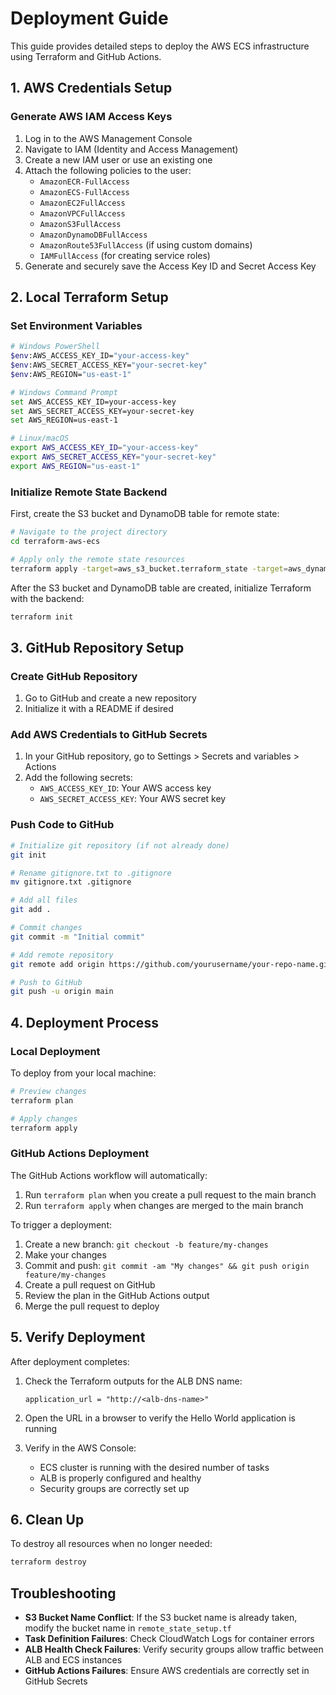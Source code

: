 # Deployment Guide

This guide provides detailed steps to deploy the AWS ECS infrastructure using Terraform and GitHub Actions.

## 1. AWS Credentials Setup

### Generate AWS IAM Access Keys

1. Log in to the AWS Management Console
2. Navigate to IAM (Identity and Access Management)
3. Create a new IAM user or use an existing one
4. Attach the following policies to the user:
   - `AmazonECR-FullAccess`
   - `AmazonECS-FullAccess`
   - `AmazonEC2FullAccess`
   - `AmazonVPCFullAccess`
   - `AmazonS3FullAccess`
   - `AmazonDynamoDBFullAccess`
   - `AmazonRoute53FullAccess` (if using custom domains)
   - `IAMFullAccess` (for creating service roles)
5. Generate and securely save the Access Key ID and Secret Access Key

## 2. Local Terraform Setup

### Set Environment Variables

```bash
# Windows PowerShell
$env:AWS_ACCESS_KEY_ID="your-access-key"
$env:AWS_SECRET_ACCESS_KEY="your-secret-key"
$env:AWS_REGION="us-east-1"

# Windows Command Prompt
set AWS_ACCESS_KEY_ID=your-access-key
set AWS_SECRET_ACCESS_KEY=your-secret-key
set AWS_REGION=us-east-1

# Linux/macOS
export AWS_ACCESS_KEY_ID="your-access-key"
export AWS_SECRET_ACCESS_KEY="your-secret-key"
export AWS_REGION="us-east-1"
```

### Initialize Remote State Backend

First, create the S3 bucket and DynamoDB table for remote state:

```bash
# Navigate to the project directory
cd terraform-aws-ecs

# Apply only the remote state resources
terraform apply -target=aws_s3_bucket.terraform_state -target=aws_dynamodb_table.terraform_locks
```

After the S3 bucket and DynamoDB table are created, initialize Terraform with the backend:

```bash
terraform init
```

## 3. GitHub Repository Setup

### Create GitHub Repository

1. Go to GitHub and create a new repository
2. Initialize it with a README if desired

### Add AWS Credentials to GitHub Secrets

1. In your GitHub repository, go to Settings > Secrets and variables > Actions
2. Add the following secrets:
   - `AWS_ACCESS_KEY_ID`: Your AWS access key
   - `AWS_SECRET_ACCESS_KEY`: Your AWS secret key

### Push Code to GitHub

```bash
# Initialize git repository (if not already done)
git init

# Rename gitignore.txt to .gitignore
mv gitignore.txt .gitignore

# Add all files
git add .

# Commit changes
git commit -m "Initial commit"

# Add remote repository
git remote add origin https://github.com/yourusername/your-repo-name.git

# Push to GitHub
git push -u origin main
```

## 4. Deployment Process

### Local Deployment

To deploy from your local machine:

```bash
# Preview changes
terraform plan

# Apply changes
terraform apply
```

### GitHub Actions Deployment

The GitHub Actions workflow will automatically:

1. Run `terraform plan` when you create a pull request to the main branch
2. Run `terraform apply` when changes are merged to the main branch

To trigger a deployment:

1. Create a new branch: `git checkout -b feature/my-changes`
2. Make your changes
3. Commit and push: `git commit -am "My changes" && git push origin feature/my-changes`
4. Create a pull request on GitHub
5. Review the plan in the GitHub Actions output
6. Merge the pull request to deploy

## 5. Verify Deployment

After deployment completes:

1. Check the Terraform outputs for the ALB DNS name:
   ```
   application_url = "http://<alb-dns-name>"
   ```

2. Open the URL in a browser to verify the Hello World application is running

3. Verify in the AWS Console:
   - ECS cluster is running with the desired number of tasks
   - ALB is properly configured and healthy
   - Security groups are correctly set up

## 6. Clean Up

To destroy all resources when no longer needed:

```bash
terraform destroy
```

## Troubleshooting

- **S3 Bucket Name Conflict**: If the S3 bucket name is already taken, modify the bucket name in `remote_state_setup.tf`
- **Task Definition Failures**: Check CloudWatch Logs for container errors
- **ALB Health Check Failures**: Verify security groups allow traffic between ALB and ECS instances
- **GitHub Actions Failures**: Ensure AWS credentials are correctly set in GitHub Secrets
